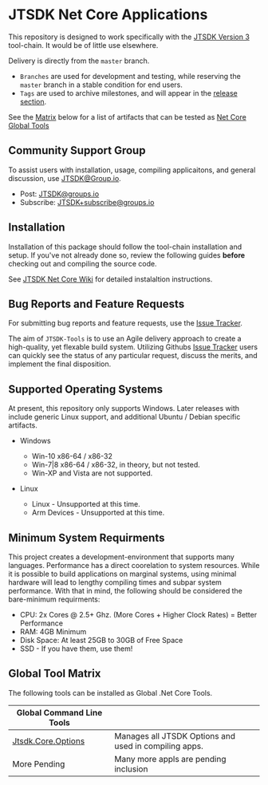 # JTSDK Net Core Applications
This repository is designed to work specifically with the 
[JTSDK Version 3](https://sourceforge.net/projects/jtsdk/files/win32/3.0.0/release/)
tool-chain. It would be of little use elsewhere.

Delivery is directly from the `master` branch. 
- `Branches` are used for development and testing, while reserving the `master` branch in a stable
condition for end users. 
- `Tags` are used to archive milestones, and will appear
in the [release section](https://github.com/KI7MT/jtsdk-dotnet-core/releases).

See the [Matrix](#global-tool-matrix) below for a list of artifacts that can
be tested as [Net Core Global Tools](https://github.com/dotnet/core/tree/master/samples/dotnetsay)

## Community Support Group
To assist users with installation, usage, compiling applicaitons, and
general discussion, use [JTSDK@Group.io](https://groups.io/g/JTSDK).

- Post: [JTSDK@groups.io](JTSDK@groups.io)
- Subscribe: [JTSDK+subscribe@groups.io](JTSDK+subscribe@groups.io)

## Installation
Installation of this package should follow the tool-chain installation and
setup. If you've not already done so, review the following guides **before**
checking out and compiling the source code.

See [JTSDK Net Core Wiki](https://github.com/KI7MT/jtsdk-dotnet-core/wiki) for
detailed instalaltion instructions.

## Bug Reports and Feature Requests
For submitting bug reports and feature requests, use the [Issue Tracker](https://github.com/KI7MT/jtsdk-dotnet-core/issues).

The aim of `JTSDK-Tools` is to use an Agile delivery approach to create a high-quality, yet flexable build system. Utilizing Githubs 
[Issue Tracker](https://github.com/KI7MT/jtsdk-dotnet-core/issues)
users can quickly see the status of any particular request, discuss the merits,
and implement the final disposition.

## Supported Operating Systems
At present, this repository only supports Windows. Later releases with include
generic Linux support, and additional Ubuntu / Debian specific artifacts.

- Windows
    - Win-10 x86-64 / x86-32
    - Win-7|8 x86-64 / x86-32, in theory, but not tested.
    - Win-XP and Vista are not supported.

- Linux
    - Linux - Unsupported at this time.
    - Arm Devices - Unsupported at this time.

## Minimum System Requirments
This project creates a development-environment that supports many languages.
Performance has a direct coorelation to system resources. While it is possible
to build applications on marginal systems, using minimal hardware will lead to
lengthy compiling times and subpar system performance. With that in
mind, the following should be considered the bare-minimum requirments:

- CPU: 2x Cores @ 2.5+ Ghz. (More Cores + Higher Clock Rates) = Better Performance
- RAM: 4GB Minimum
- Disk Space: At least 25GB to 30GB of Free Space
- SSD - If you have them, use them!

## Global Tool Matrix

The following tools can be installed as Global .Net Core Tools.

| Global Command Line Tools ||
| ---| :--- |
|[Jtsdk.Core.Options](docs/tools/jtsdk.core.options.md)| Manages all JTSDK Options and used in compiling apps.
|More Pending| Many more appls are pending inclusion